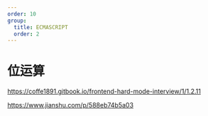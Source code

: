 ```yaml
---
order: 10
group:
  title: ECMASCRIPT
  order: 2
---
```


# 位运算

https://coffe1891.gitbook.io/frontend-hard-mode-interview/1/1.2.11

https://www.jianshu.com/p/588eb74b5a03
